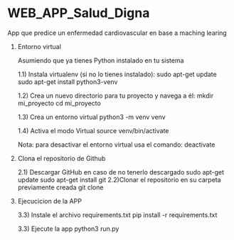 # WEB_APP_Salud_Digna
App  que predice un enfermedad cardiovascular en base a maching learing 

1) Entorno virtual 
    
    Asumiendo que ya tienes Python instalado en tu sistema
  
    1.1) Instala virtualenv (si no lo tienes instalado): 
        sudo apt-get update 
        sudo apt-get install python3-venv
  
    1.2) Crea un nuevo directorio para tu proyecto y navega a él:
        mkdir mi_proyecto
        cd mi_proyecto
  
    1.3) Crea un entorno virtual
        python3 -m venv venv
   
    1.4) Activa el modo Virtual 
        source venv/bin/activate
   
    Nota: para desactivar el entorno virtual usa el comando: deactivate

2) Clona el repositorio de Github     
    
    2.1) Descargar GitHub en caso de no tenerlo descargado
         sudo apt-get update
         sudo apt-get install git
   2.2)Clonar el repositorio en su carpeta previamente creada
         git clone

3) Ejecucicion de la APP

   3.3) Instale el archivo requirements.txt
        pip install -r requirements.txt

   3.3) Ejecute la app
        python3 run.py
